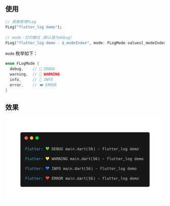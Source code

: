 

## 使用



```dart
// 直接使用FLog
FLog("flutter_log demo");

// mode：打印模式（默认值为debug）
FLog("flutter_log demo - $_modeIndex", mode: FLogMode.values[_modeIndex]);
```



`mode` 枚举如下：

```dart
enum FLogMode {
  debug,    // 💚 DEBUG
  warning,  // 💛 WARNING
  info,     // 💙 INFO
  error,    // ❤️ ERROR
}
```



## 效果

![](./assets/结果展示.png)

